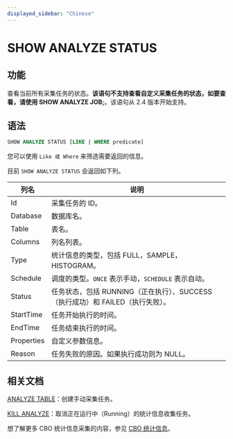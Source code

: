 ```yaml
---
displayed_sidebar: "Chinese"
---
```


# SHOW ANALYZE STATUS

## 功能

查看当前所有采集任务的状态。**该语句不支持查看自定义采集任务的状态，如要查看，请使用 SHOW ANALYZE JOB;**。该语句从 2.4 版本开始支持。

## 语法

```SQL
SHOW ANALYZE STATUS [LIKE | WHERE predicate]
```

您可以使用 `Like 或 Where` 来筛选需要返回的信息。

目前 `SHOW ANALYZE STATUS` 会返回如下列。

| **列名**   | **说明**                                                     |
| ---------- | ------------------------------------------------------------ |
| Id         | 采集任务的 ID。                                               |
| Database   | 数据库名。                                                   |
| Table      | 表名。                                                       |
| Columns    | 列名列表。                                                   |
| Type       | 统计信息的类型，包括 FULL，SAMPLE，HISTOGRAM。               |
| Schedule   | 调度的类型。`ONCE` 表示手动，`SCHEDULE` 表示自动。             |
| Status     | 任务状态，包括 RUNNING（正在执行）、SUCCESS（执行成功）和 FAILED（执行失败）。 |
| StartTime  | 任务开始执行的时间。                                         |
| EndTime    | 任务结束执行的时间。                                         |
| Properties | 自定义参数信息。                                             |
| Reason     | 任务失败的原因。如果执行成功则为 NULL。                      |

## 相关文档

[ANALYZE TABLE](ANALYZE_TABLE.md)：创建手动采集任务。

[KILL ANALYZE](KILL_ANALYZE.md)：取消正在运行中（Running）的统计信息收集任务。

想了解更多 CBO 统计信息采集的内容，参见 [CBO 统计信息](../../../using_starrocks/Cost_based_optimizer.md)。
